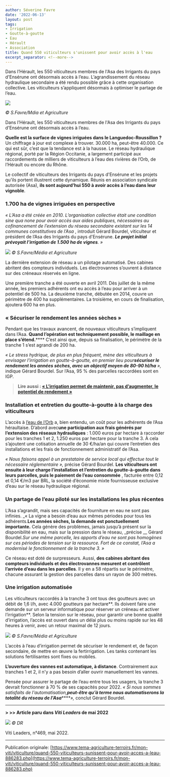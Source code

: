 ```yaml
---
author: Séverine Favre
date: '2022-06-13'
layout: post
tags:
- Irrigation
- Goutte-à-goutte
- Eau
- Hérault
- Association
title: Quand 550 viticulteurs s'unissent pour avoir accès à l'eau
excerpt_separator: <!--more-->
---
```


Dans l’Hérault, les 550 viticulteurs membres de l'Asa des Irrigants du pays d'Ensérune ont désormais accès à l’eau. L’agrandissement du réseau hydraulique secondaire a été rendu possible grâce à cette organisation collective. Les viticulteurs s’appliquent désormais à optimiser le partage de l’eau.

![](/assets/da5e9e4da8572e4f02a9285c3ec8818f.jpg)
<!--more-->
_© S.Favre/Mdia et Agriculture_


Dans l’Hérault, les 550 viticulteurs membres de l'Asa des Irrigants du pays d'Ensérune ont désormais accès à l’eau.


**Quelle est la surface de vignes irriguées dans le Languedoc-Roussillon ?** Un chiffrage à jour est complexe à trouver. 30.000 ha, peut-être 40.000. Ce qui est sûr, c’est que la tendance est à la hausse. Le réseau hydraulique régional, porté par la Région Occitanie, a largement participé aux raccordements de milliers de viticulteurs à l’eau des rivières de l’Orb, de l’Hérault ou encore du Rhône.

Le collectif de viticulteurs des Irrigants du pays d'Ensérune et les projets qu’ils portent illustrent cette dynamique. Réunis en association syndicale autorisée (Asa), **ils sont aujourd’hui 550 à avoir accès à l’eau dans leur vignoble**.

### 1.700 ha de vignes irriguées en perspective

_« L’Asa a été créée en 2010. L’organisation collective était une condition sine qua none pour avoir accès aux aides publiques, nécessaires au cofinancement de l’extension du réseau secondaire existant sur les 14 communes constitutives de l’Asa_ , introduit Gérard Bourdel, viticulteur et président de l’Asa des Irrigants du pays d'Ensérune. _**Le projet initial prévoyait l’irrigation de 1.500 ha de vignes**. »_

![](/assets/a68b35105838c4e0a10cc7fd4022f3b6.jpg)
_© S.Favre/Média et Agriculture_

La dernière extension de réseau a un pilotage automatisé. Des cabines abritent des compteurs individuels. Les électrovannes s’ouvrent à distance sur des créneaux réservés en ligne.


Une première tranche a été ouverte en avril 2011. Dès juillet de la même année, les premiers adhérents ont eu accès à l’eau pour arriver à un potentiel de 500 ha. La deuxième tranche, débutée en 2014, couvre un périmètre de 400 ha supplémentaires. La troisième, en cours de finalisation, ajoutera 600 ha en plus.

### « Sécuriser le rendement les années sèches »

Pendant que les travaux avancent, de nouveaux viticulteurs s’impliquent dans l’Asa. **Quand l’opération est techniquement possible, le maillage en place s’étend.****** C’est ainsi que, depuis sa finalisation, le périmètre de la tranche 1 s’est agrandi de 200 ha.

_« Le stress hydrique, de plus en plus fréquent, mène des viticulteurs à envisager l’irrigation en goutte-à-goutte, en premier lieu pour**sécuriser le rendement les années sèches, avec un objectif moyen de 80-90 hl/ha** »,_ indique Gérard Bourdel. Sur l’Asa, 95 % des parcelles raccordées sont en IGP.

> **Lire aussi : [« L’irrigation permet de maintenir, pas d’augmenter, le potentiel de rendement »](http://www.tema-agriculture-terroirs.fr/mon-viti/viticulture/lirrigation-permet-de-maintenir-pas-daugmenter-le-potentiel-de-rendement-852657.php)**

### Installation et entretien du goutte-à-goutte à la charge des viticulteurs

L’accès à [l’eau de l’Orb](https://www.brl.fr/fr/origine-de-la-ressource-en-eau) a, bien entendu, un coût pour les adhérents de l’Asa héraultaise. D’abord avec**une participation aux frais générés par l’extension des réseaux hydrauliques** : 1.000 euros par hectare à raccorder pour les tranches 1 et 2, 1.250 euros par hectare pour la tranche 3. À cela s’ajoutent une cotisation annuelle de 30 €/ha/an qui couvre l’entretien des installations et les frais de fonctionnement administratif de l’Asa. 

_« Nous faisons appel à un prestataire de service local qui effectue tout le nécessaire réglementaire_  _»,_ précise Gérard Bourdel. **Les viticulteurs ont ensuite à leur charge l’installation et l’entretien du goutte-à-goutte dans leurs parcelles, puis le paiement de l’eau consommée** , facturée entre 0,12 et 0,14 €/m3 par BRL, la société d’économie mixte fournisseuse exclusive d’eau sur le réseau hydraulique régional.

### Un partage de l’eau piloté sur les installations les plus récentes

L’Asa s’agrandit, mais ses capacités de fourniture en eau ne sont pas infinies. _« La vigne a besoin d’eau aux mêmes périodes pour tous les adhérents.**Les années sèches, la demande est ponctuellement importante.** Cela génère des problèmes, jamais jusqu’à présent sur la disponibilité en eau, mais sur la pression dans le réseau, _précise __ Gérard Bourdel._Sur une même parcelle, les apports d’eau ne sont pas homogènes sur ces périodes de tension sur la ressource. Fort de ce constat, l’Asa a modernisé le fonctionnement de la tranche 3. »_

Ce réseau est doté de surpresseurs. Aussi, **des cabines abritant des compteurs individuels et des électrovannes mesurent et contrôlent l’arrivée d’eau dans les parcelles**. Il y en a 58 répartis sur le périmètre, chacune assurant la gestion des parcelles dans un rayon de 300 mètres.

### Une irrigation automatisée

Les viticulteurs raccordés à la tranche 3 ont tous des goutteurs avec un débit de 1,6 l/h, avec 4.000 goutteurs par hectare**. Ils doivent faire une demande sur un serveur informatique pour réserver un créneau et activer l’irrigation**. Selon la tension sur le réseau, pour garantir une bonne qualité d’irrigation, l’accès est ouvert dans un délai plus ou moins rapide sur les 48 heures à venir, avec un retour maximal de 12 jours.

![](/assets/b3d073c89d2491e056cc912264c8316c.jpg)
_© S.Favre/Média et Agriculture_

L’accès à l’eau d’irrigation permet de sécuriser le rendement et, de façon secondaire, de mettre en œuvre la fertirrigation. Les tanks contenant les solutions fertilisantes sont fixes ou mobiles.

**L’ouverture des vannes est automatique, à distance**. Contrairement aux tranches 1 et 2, il n'y a pas besoin d’aller ouvrir manuellement les vannes.

Pensée pour assurer le partage de l’eau entre tous les usagers, la tranche 3 devrait fonctionner à 70 % de ses capacités pour 2022. _« Si nous sommes satisfaits de l'automatisation,**peut-être qu’à terme nous automatiserons la totalité du réseau de l'Asa**_****_»,_ conclut Gérard Bourdel.

* * *

**> >> Article paru dans _Viti Leaders_ de mai 2022**

![](/assets/4b348dca2c7b94f22528d20dfa203969.png)
_© DR_

Viti Leaders, n°469, mai 2022.


---

Publication originale: [https://www.tema-agriculture-terroirs.fr/mon-viti/viticulture/quand-550-viticulteurs-sunissent-pour-avoir-acces-a-leau-886283.php](https://www.tema-agriculture-terroirs.fr/mon-viti/viticulture/quand-550-viticulteurs-sunissent-pour-avoir-acces-a-leau-886283.php)
